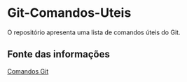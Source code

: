 # Git-Comandos-Uteis

O repositório apresenta uma lista de comandos úteis do Git.

## Fonte das informações
[Comandos Git](https://comandosgit.github.io/)

